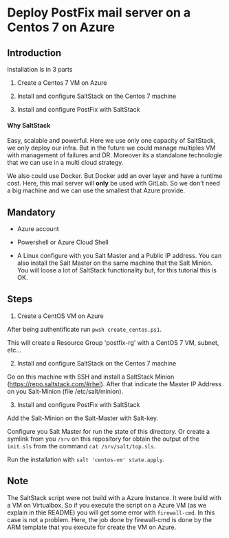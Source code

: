 # Deploy PostFix mail server on a Centos 7 on Azure

## Introduction

Installation is in 3 parts

1. Create a Centos 7 VM on Azure

2. Install and configure SaltStack on the Centos 7 machine
    
3. Install and configure PostFix with SaltStack


#### Why SaltStack

Easy, scalable and powerful. Here we use only one capacity of SaltStack, we only deploy our infra. But in the future we could manage multiples VM with management of failures and DR. Moreover its a standalone technologie that we can use in a multi cloud strategy.

We also could use Docker. But Docker add an over layer and have a runtime cost. Here, this mail server will **only** be used with GitLab. So we don't need a big machine and we can use the smallest that Azure provide.

## Mandatory

- Azure account

- Powershell or Azure Cloud Shell

- A Linux configure with you Salt Master and a Public IP address. You can also install the Salt Master on the same machine that the Salt Minion. You will loose a lot of SaltStack functionality but, for this tutorial this is OK.


## Steps

1. Create a CentOS VM on Azure

After being authentificate run `pwsh create_centos.ps1`.

This will create a Resource Group 'postfix-rg' with a CentOS 7 VM, subnet, etc...


2. Install and configure SaltStack on the Centos 7 machine


Go on this machine with SSH and install a SaltStack Minion (https://repo.saltstack.com/#rhel). After that indicate the Master IP Address on you Salt-Minion (file /etc/salt/minion).

    
3. Install and configure PostFix with SaltStack


Add the Salt-Minion on the Salt-Master with Salt-key.

Configure you Salt Master for run the state of this directory. Or create a symlink from you `/srv` on this repository for obtain the output of the `init.sls` from the command `cat /srv/salt/top.sls`.
    
Run the installation with `salt 'centos-vm' state.apply`.


## Note

The SaltStack script were not build with a Azure Instance. It were build with a VM on Virtualbox. So if you execute the script on a Azure VM (as we explain in thie README) you will get some error with `firewall-cmd`. In this case is not a problem. Here, the job done by firewall-cmd is done by the ARM template that you execute for create the VM on Azure.
